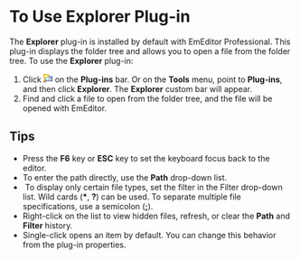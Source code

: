 # To Use Explorer Plug-in

The **Explorer** plug-in is installed by default with EmEditor Professional. This plug-in displays the folder tree and allows you to open a file from the folder tree. To use the **Explorer** plug-in:

1. Click **![Explorer](../../images/plugin_explorer.png)** on the **Plug-ins** bar. Or on the **Tools** menu, point to **Plug-ins**, and then click **Explorer**. The **Explorer** custom bar will appear.
2. Find and click a file to open from the folder tree, and the file will be opened with EmEditor.

## Tips

- Press the **F6** key or **ESC** key to set the keyboard focus back to the editor.
- To enter the path directly, use the **Path** drop-down list.
-  To display only certain file types, set the filter in the Filter drop-down list. Wild cards (**\***, **?**) can be used. To separate multiple file specifications, use a semicolon (**;**).
- Right-click on the list to view hidden files, refresh, or clear the **Path** and **Filter** history.
- Single-click opens an item by default. You can change this behavior from the plug-in properties.
